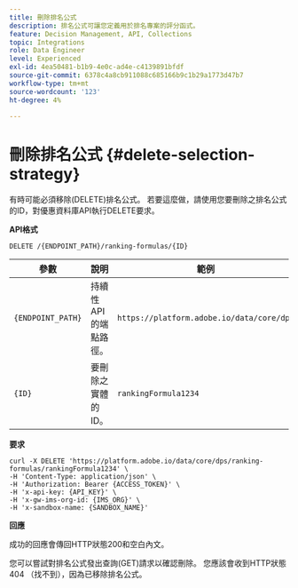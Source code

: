 ```yaml
---
title: 刪除排名公式
description: 排名公式可讓您定義用於排名專案的評分函式。
feature: Decision Management, API, Collections
topic: Integrations
role: Data Engineer
level: Experienced
exl-id: 4ea50481-b1b9-4e0c-ad4e-c4139891bfdf
source-git-commit: 6378c4a8cb911088c685166b9c1b29a1773d47b7
workflow-type: tm+mt
source-wordcount: '123'
ht-degree: 4%

---
```


# 刪除排名公式 {#delete-selection-strategy}

有時可能必須移除(DELETE)排名公式。 若要這麼做，請使用您要刪除之排名公式的ID，對優惠資料庫API執行DELETE要求。

**API格式**

```http
DELETE /{ENDPOINT_PATH}/ranking-formulas/{ID}
```

| 參數 | 說明 | 範例 |
| --------- | ----------- | ------- |
| `{ENDPOINT_PATH}` | 持續性API的端點路徑。 | `https://platform.adobe.io/data/core/dps` |
| `{ID}` | 要刪除之實體的ID。 | `rankingFormula1234` |

**要求**

```shell
curl -X DELETE 'https://platform.adobe.io/data/core/dps/ranking-formulas/rankingFormula1234' \
-H 'Content-Type: application/json' \
-H 'Authorization: Bearer {ACCESS_TOKEN}' \
-H 'x-api-key: {API_KEY}' \
-H 'x-gw-ims-org-id: {IMS_ORG}' \
-H 'x-sandbox-name: {SANDBOX_NAME}'
```

**回應**

成功的回應會傳回HTTP狀態200和空白內文。

您可以嘗試對排名公式發出查詢(GET)請求以確認刪除。 您應該會收到HTTP狀態404 （找不到），因為已移除排名公式。

